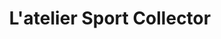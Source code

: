 ---
title: "L'atelier Sport Collector"
url: /bagneux/latelier-sport-collector/
shop: réparation de voitures
---